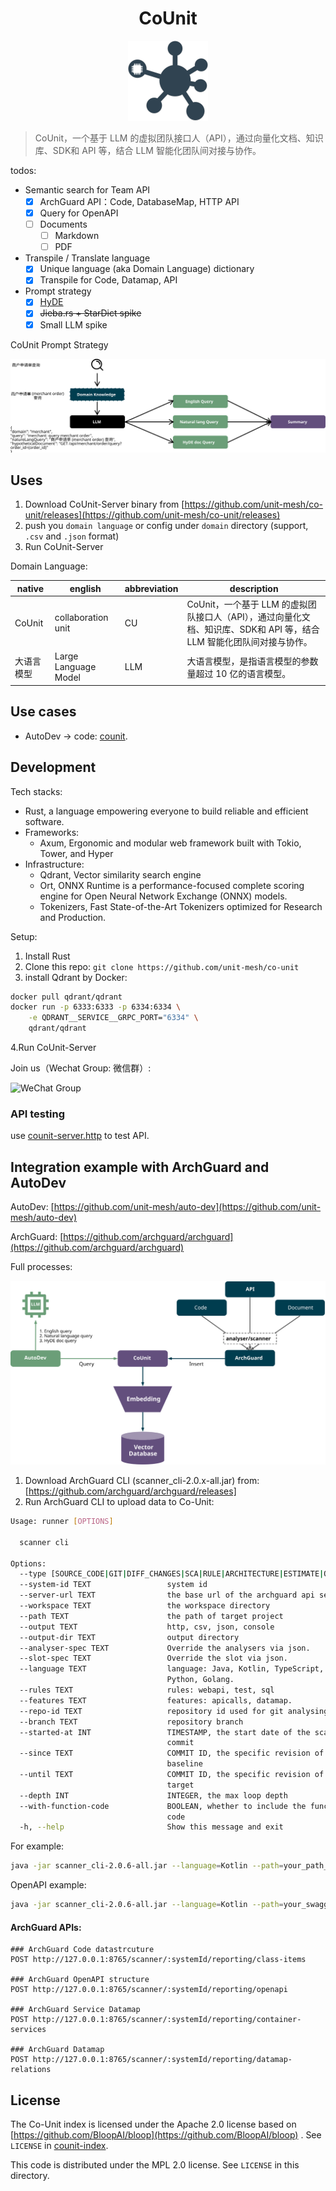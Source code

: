 <h1 align="center">CoUnit</h1>

<p align="center">
  <img src="docs/counit.svg" width="128px" height="128px" />
</p>

> CoUnit，一个基于 LLM 的虚拟团队接口人（API），通过向量化文档、知识库、SDK和 API 等，结合 LLM 智能化团队间对接与协作。

todos:

- Semantic search for Team API
    - [x] ArchGuard API：Code, DatabaseMap, HTTP API
    - [x] Query for OpenAPI
    - [ ] Documents
        - [ ] Markdown
        - [ ] PDF
- Transpile / Translate language
    - [x] Unique language (aka Domain Language) dictionary
    - [x] Transpile for Code, Datamap, API
- Prompt strategy
    - [x] [HyDE](https://github.com/texttron/hyde)
    - [x] ~~Jieba.rs + StarDict spike~~
    - [x] Small LLM spike

CoUnit Prompt Strategy

![](docs/counit-prompt-strategy.svg)

## Uses

1. Download CoUnit-Server binary from [https://github.com/unit-mesh/co-unit/releases](https://github.com/unit-mesh/co-unit/releases)
2. push you `domain language` or config under `domain` directory (support, `.csv` and `.json` format)
3. Run CoUnit-Server

Domain Language:

| native | english              | abbreviation | description                                                              |
|--------|----------------------|--------------|--------------------------------------------------------------------------|
| CoUnit | collaboration unit   | CU           | CoUnit，一个基于 LLM 的虚拟团队接口人（API），通过向量化文档、知识库、SDK和 API 等，结合 LLM 智能化团队间对接与协作。 |
| 大语言模型  | Large Language Model | LLM          | 大语言模型，是指语言模型的参数量超过 10 亿的语言模型。                                            |

## Use cases

- AutoDev -> code: [counit](https://github.com/unit-mesh/auto-dev/tree/master/src/main/kotlin/cc/unitmesh/devti/counit).

## Development

Tech stacks:

- Rust, a language empowering everyone to build reliable and efficient software.
- Frameworks:
    - Axum, Ergonomic and modular web framework built with Tokio, Tower, and Hyper
- Infrastructure:
    - Qdrant, Vector similarity search engine
    - Ort, ONNX Runtime is a performance-focused complete scoring engine for Open Neural Network Exchange (ONNX) models.
    - Tokenizers, Fast State-of-the-Art Tokenizers optimized for Research and Production.

Setup:

1. Install Rust
2. Clone this repo: `git clone https://github.com/unit-mesh/co-unit`
3. install Qdrant by Docker:

```bash
docker pull qdrant/qdrant
docker run -p 6333:6333 -p 6334:6334 \
    -e QDRANT__SERVICE__GRPC_PORT="6334" \
    qdrant/qdrant
```

4.Run CoUnit-Server

Join us（Wechat Group: 微信群）:

![WeChat Group](https://unitmesh.cc/co-unit/qrcode.jpg)

### API testing

use [counit-server.http](counit-server.http) to test API.

## Integration example with ArchGuard and AutoDev

AutoDev: [https://github.com/unit-mesh/auto-dev](https://github.com/unit-mesh/auto-dev)

ArchGuard: [https://github.com/archguard/archguard](https://github.com/archguard/archguard)

Full processes:

![Architecture](docs/architecture.svg)

1. Download ArchGuard CLI (scanner_cli-2.0.x-all.jar) from: [https://github.com/archguard/archguard/releases]
2. Run ArchGuard CLI to upload data to Co-Unit:

```bash
Usage: runner [OPTIONS]

  scanner cli

Options:
  --type [SOURCE_CODE|GIT|DIFF_CHANGES|SCA|RULE|ARCHITECTURE|ESTIMATE|OPENAPI]
  --system-id TEXT                 system id
  --server-url TEXT                the base url of the archguard api server
  --workspace TEXT                 the workspace directory
  --path TEXT                      the path of target project
  --output TEXT                    http, csv, json, console
  --output-dir TEXT                output directory
  --analyser-spec TEXT             Override the analysers via json.
  --slot-spec TEXT                 Override the slot via json.
  --language TEXT                  language: Java, Kotlin, TypeScript, CSharp,
                                   Python, Golang.
  --rules TEXT                     rules: webapi, test, sql
  --features TEXT                  features: apicalls, datamap.
  --repo-id TEXT                   repository id used for git analysing
  --branch TEXT                    repository branch
  --started-at INT                 TIMESTAMP, the start date of the scanned
                                   commit
  --since TEXT                     COMMIT ID, the specific revision of the
                                   baseline
  --until TEXT                     COMMIT ID, the specific revision of the
                                   target
  --depth INT                      INTEGER, the max loop depth
  --with-function-code             BOOLEAN, whether to include the function
                                   code
  -h, --help                       Show this message and exit
```

For example:

```bash
java -jar scanner_cli-2.0.6-all.jar --language=Kotlin --path=your_path_to_code --server-url=http://localhost:8765 --repo-id="archguard" --with-function-code --output=http  --features=apicalls
```

OpenAPI example:

```bash
java -jar scanner_cli-2.0.6-all.jar --language=Kotlin --path=your_swagger_3_file --server-url=http://localhost:8765 --repo-id="payment" --output=http --type=OPENAPI 
```

#### ArchGuard APIs:

```http request
### ArchGuard Code datastrcuture
POST http://127.0.0.1:8765/scanner/:systemId/reporting/class-items

### ArchGuard OpenAPI structure
POST http://127.0.0.1:8765/scanner/:systemId/reporting/openapi

### ArchGuard Service Datamap
POST http://127.0.0.1:8765/scanner/:systemId/reporting/container-services

### ArchGuard Datamap 
POST http://127.0.0.1:8765/scanner/:systemId/reporting/datamap-relations
```

## License

The Co-Unit index is licensed under the Apache 2.0 license based
on [https://github.com/BloopAI/bloop](https://github.com/BloopAI/bloop) . See `LICENSE`
in [counit-index](./counit-index).

This code is distributed under the MPL 2.0 license. See `LICENSE` in this directory.
